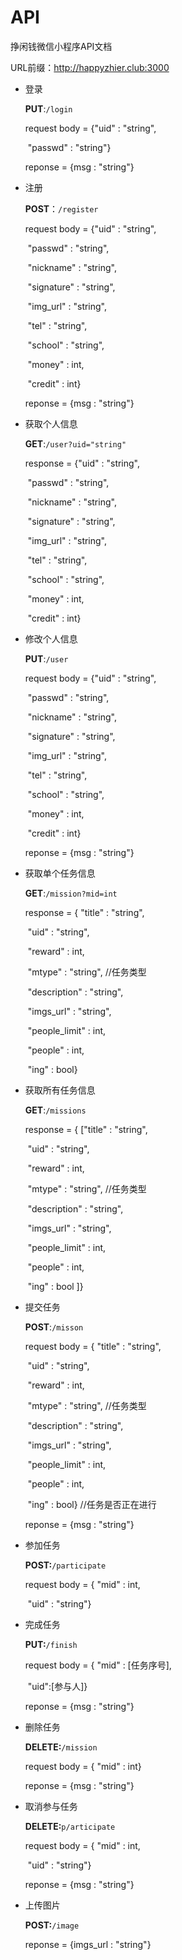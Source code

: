 # API

挣闲钱微信小程序API文档

URL前缀：http://happyzhier.club:3000

- 登录

  **PUT**:`/login`

  request body = {"uid" : "string", 

  ​				"passwd" : "string"}

  reponse = {msg : "string"}

- 注册

  **POST**：`/register`

  request body = {"uid" : "string", 

  ​				"passwd" : "string",

  ​				"nickname" : "string",

  ​				"signature" : "string",

  ​				"img_url" : "string",

  ​				"tel" : "string",

  ​				"school" : "string",

  ​				"money" : int,

  ​				"credit" : int}

  reponse = {msg : "string"}
  
- 获取个人信息

  **GET**:`/user?uid="string"`

  response = {"uid" : "string", 

  ​				"passwd" : "string",

  ​				"nickname" : "string",

  ​				"signature" : "string",

  ​				"img_url" : "string",

  ​				"tel" : "string",

  ​				"school" : "string",

  ​				"money" : int,

  ​				"credit" : int}

- 修改个人信息

  **PUT**:`/user`

  request body = {"uid" : "string", 

  ​				"passwd" : "string",

  ​				"nickname" : "string",

  ​				"signature" : "string",

  ​				"img_url" : "string",

  ​				"tel" : "string",

  ​				"school" : "string",

  ​				"money" : int,

  ​				"credit" : int}

  reponse = {msg : "string"}

- 获取单个任务信息

  **GET**:`/mission?mid=int`

  response = { "title" : "string",

  ​				"uid" : "string",

  ​				"reward" : int,

  ​				"mtype" : "string",	//任务类型

  ​				"description" : "string",

  ​				"imgs_url" : "string",

  ​				"people_limit" : int,

  ​				"people" : int,

  ​				"ing" : bool}

- 获取所有任务信息

  **GET**:`/missions`

  response = { ["title" : "string",

  ​				"uid" : "string",

  ​				"reward" : int,

  ​				"mtype" : "string",	//任务类型

  ​				"description" : "string",

  ​				"imgs_url" : "string",

  ​				"people_limit" : int,

  ​				"people" : int,

  ​				"ing" : bool ]}

- 提交任务

  **POST**:`/misson`

  request body = { "title" : "string",

  ​				"uid" : "string",

  ​				"reward" : int,

  ​				"mtype" : "string",	//任务类型

  ​				"description" : "string",

  ​				"imgs_url" : "string",

  ​				"people_limit" : int,

  ​				"people" : int,

  ​				"ing" : bool}	//任务是否正在进行

  reponse = {msg : "string"}

- 参加任务

  **POST:**`/participate`

  request body = { "mid" : int,

  ​				"uid" : "string"}

- 完成任务

  **PUT:**`/finish`

  request body = { "mid" : [任务序号],

  ​				"uid":[参与人]}

  reponse = {msg : "string"}

- 删除任务

  **DELETE:**`/mission`

  request body = { "mid" : int}

  reponse = {msg : "string"}

- 取消参与任务

  **DELETE:**`p/articipate`

  request body = { "mid" : int,

  ​				"uid" : "string"}
  
  reponse = {msg : "string"}
  
- 上传图片

  **POST:**`/image`

  reponse = {imgs_url : "string"}

  